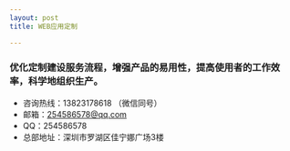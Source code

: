 ```yaml
---
layout: post
title: WEB应用定制

---
```


### 优化定制建设服务流程，增强产品的易用性，提高使用者的工作效率，科学地组织生产。

- 咨询热线：13823178618 （微信同号）
- 邮箱：254586578@qq.com
- QQ：254586578
- 总部地址：深圳市罗湖区佳宁娜广场3楼

